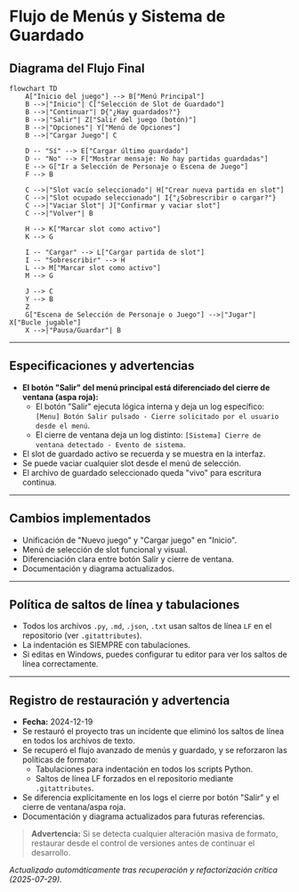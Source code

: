 # Flujo de Menús y Sistema de Guardado

## Diagrama del Flujo Final

```mermaid
flowchart TD
    A["Inicio del juego"] --> B["Menú Principal"]
    B -->|"Inicio"| C["Selección de Slot de Guardado"]
    B -->|"Continuar"| D{"¿Hay guardados?"}
    B -->|"Salir"| Z["Salir del juego (botón)"]
    B -->|"Opciones"| Y["Menú de Opciones"]
    B -->|"Cargar Juego"| C

    D -- "Sí" --> E["Cargar último guardado"]
    D -- "No" --> F["Mostrar mensaje: No hay partidas guardadas"]
    E --> G["Ir a Selección de Personaje o Escena de Juego"]
    F --> B

    C -->|"Slot vacío seleccionado"| H["Crear nueva partida en slot"]
    C -->|"Slot ocupado seleccionado"| I{"¿Sobrescribir o cargar?"}
    C -->|"Vaciar Slot"| J["Confirmar y vaciar slot"]
    C -->|"Volver"| B

    H --> K["Marcar slot como activo"]
    K --> G

    I -- "Cargar" --> L["Cargar partida de slot"]
    I -- "Sobrescribir" --> H
    L --> M["Marcar slot como activo"]
    M --> G

    J --> C
    Y --> B
    Z
    G["Escena de Selección de Personaje o Juego"] -->|"Jugar"| X["Bucle jugable"]
    X -->|"Pausa/Guardar"| B
```

---

## Especificaciones y advertencias

- **El botón "Salir" del menú principal está diferenciado del cierre de ventana (aspa roja):**
  - El botón "Salir" ejecuta lógica interna y deja un log específico: `[Menu] Botón Salir pulsado - Cierre solicitado por el usuario desde el menú`.
  - El cierre de ventana deja un log distinto: `[Sistema] Cierre de ventana detectado - Evento de sistema`.
- El slot de guardado activo se recuerda y se muestra en la interfaz.
- Se puede vaciar cualquier slot desde el menú de selección.
- El archivo de guardado seleccionado queda "vivo" para escritura continua.

---

## Cambios implementados

- Unificación de "Nuevo juego" y "Cargar juego" en "Inicio".
- Menú de selección de slot funcional y visual.
- Diferenciación clara entre botón Salir y cierre de ventana.
- Documentación y diagrama actualizados.

---

## Política de saltos de línea y tabulaciones

- Todos los archivos `.py`, `.md`, `.json`, `.txt` usan saltos de línea `LF` en el repositorio (ver `.gitattributes`).
- La indentación es SIEMPRE con tabulaciones.
- Si editas en Windows, puedes configurar tu editor para ver los saltos de línea correctamente.

---

## Registro de restauración y advertencia

- **Fecha:** 2024-12-19
- Se restauró el proyecto tras un incidente que eliminó los saltos de línea en todos los archivos de texto.
- Se recuperó el flujo avanzado de menús y guardado, y se reforzaron las políticas de formato:
  - Tabulaciones para indentación en todos los scripts Python.
  - Saltos de línea LF forzados en el repositorio mediante `.gitattributes`.
- Se diferencia explícitamente en los logs el cierre por botón "Salir" y el cierre de ventana/aspa roja.
- Documentación y diagrama actualizados para futuras referencias.

> **Advertencia:** Si se detecta cualquier alteración masiva de formato, restaurar desde el control de versiones antes de continuar el desarrollo.

_Actualizado automáticamente tras recuperación y refactorización crítica (2025-07-29)._ 